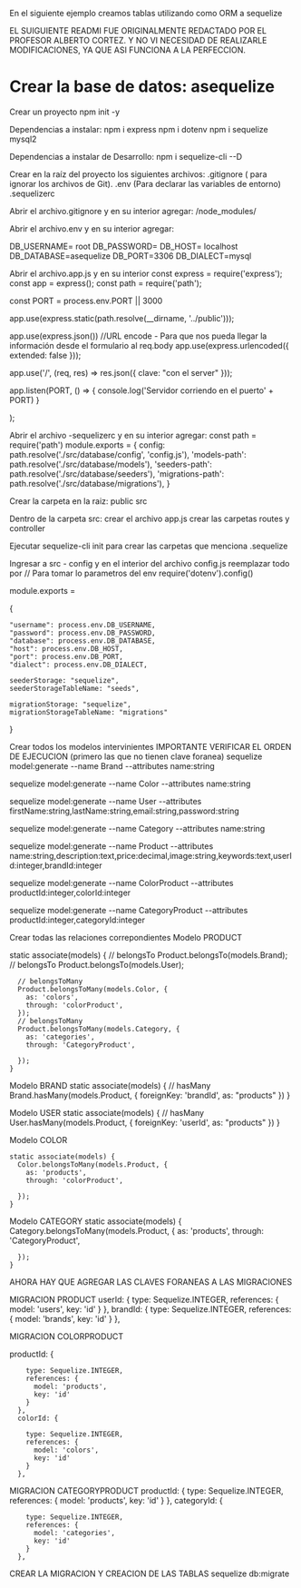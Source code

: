 
En el siguiente ejemplo creamos tablas utilizando como ORM a sequelize

EL SUIGUIENTE READMI FUE ORIGINALMENTE REDACTADO POR EL PROFESOR ALBERTO CORTEZ.
Y NO VI NECESIDAD DE REALIZARLE MODIFICACIONES, YA QUE ASI FUNCIONA A LA PERFECCION.

# Crear la base de datos: asequelize


Crear un proyecto
npm init -y

Dependencias a instalar:
npm i express
npm i dotenv
npm i sequelize mysql2

Dependencias a instalar de Desarrollo:
npm i sequelize-cli --D

Crear en la raíz del proyecto los siguientes archivos:
.gitignore ( para ignorar los archivos de Git). 
.env (Para declarar las variables de entorno)
.sequelizerc 

Abrir el archivo.gitignore y en su interior agregar:
/node_modules/

Abrir el archivo.env y en su interior agregar:

DB_USERNAME= root
DB_PASSWORD=
DB_HOST= localhost
DB_DATABASE=asequelize
DB_PORT=3306
DB_DIALECT=mysql




Abrir el archivo.app.js y en su interior
const express = require('express');
const app = express();
const path = require('path');

const PORT = process.env.PORT || 3000

app.use(express.static(path.resolve(__dirname, '../public')));

app.use(express.json())
//URL encode  - Para que nos pueda llegar la información desde el formulario al req.body
app.use(express.urlencoded({ extended: false }));

app.use('/', (req, res) => res.json({ clave: "con el server" }));

app.listen(PORT, () => {
    console.log('Servidor corriendo en el puerto' + PORT)
}

);




Abrir el archivo -sequelizerc y en su interior agregar:
const path = require('path')
module.exports = {
config: path.resolve('./src/database/config', 'config.js'),
'models-path': path.resolve('./src/database/models'),
'seeders-path': path.resolve('./src/database/seeders'),
'migrations-path': path.resolve('./src/database/migrations'),
}



Crear la carpeta en la raiz:
public
src

Dentro de la carpeta src:
crear el archivo app.js
crear las carpetas routes y controller

Ejecutar sequelize-cli init para crear las carpetas que menciona .sequelize


Ingresar a src - config y en el interior del archivo config.js reemplazar todo por
// Para tomar lo parametros del env
require('dotenv').config()

module.exports =

{

    "username": process.env.DB_USERNAME,
    "password": process.env.DB_PASSWORD,
    "database": process.env.DB_DATABASE,
    "host": process.env.DB_HOST,
    "port": process.env.DB_PORT,
    "dialect": process.env.DB_DIALECT,

    seederStorage: "sequelize",
    seederStorageTableName: "seeds",

    migrationStorage: "sequelize",
    migrationStorageTableName: "migrations"

}


Crear todos los modelos intervinientes
IMPORTANTE VERIFICAR EL ORDEN DE EJECUCION (primero las que no tienen clave foranea)
sequelize model:generate --name Brand --attributes name:string


sequelize model:generate --name Color --attributes name:string

sequelize model:generate --name User --attributes firstName:string,lastName:string,email:string,password:string

sequelize model:generate --name Category --attributes name:string
 

sequelize model:generate --name Product --attributes name:string,description:text,price:decimal,image:string,keywords:text,userId:integer,brandId:integer

sequelize model:generate --name ColorProduct --attributes productId:integer,colorId:integer

sequelize model:generate --name CategoryProduct --attributes productId:integer,categoryId:integer

Crear todas las relaciones correpondientes
Modelo PRODUCT

 static associate(models) {
      // belongsTo
      Product.belongsTo(models.Brand);
      // belongsTo
      Product.belongsTo(models.User);

      // belongsToMany
      Product.belongsToMany(models.Color, {
        as: 'colors',
        through: 'colorProduct',
      });
      // belongsToMany
      Product.belongsToMany(models.Category, {
        as: 'categories',
        through: 'CategoryProduct',

      });
    }


Modelo BRAND
  static associate(models) {
      // hasMany
      Brand.hasMany(models.Product, {
        foreignKey: 'brandId',
        as: "products"
      })
    }




Modelo USER
    static associate(models) {
  	// hasMany
    User.hasMany(models.Product, {
      foreignKey: 'userId',
      as: "products"
    })
    }
    

Modelo COLOR

    static associate(models) {
      Color.belongsToMany(models.Product, {
        as: 'products',
        through: 'colorProduct',
        
      }); 
    }
    
Modelo CATEGORY
  static associate(models) {
      Category.belongsToMany(models.Product, {
        as: 'products',
        through: 'CategoryProduct',
        
      });
    }


AHORA HAY QUE AGREGAR LAS CLAVES FORANEAS A LAS  MIGRACIONES

MIGRACION PRODUCT
 userId: {
        type: Sequelize.INTEGER,
        references: {
          model: 'users',
          key: 'id'
        }
      },
      brandId: {
        type: Sequelize.INTEGER,
        references: {
          model: 'brands',
          key: 'id'
        }
      },

MIGRACION COLORPRODUCT

 productId: {
        
        type: Sequelize.INTEGER,
        references: {
          model: 'products',
          key: 'id'
        }
      },
      colorId: {
        
        type: Sequelize.INTEGER,
        references: {
          model: 'colors',
          key: 'id'
        }
      },


MIGRACION CATEGORYPRODUCT
 productId: {
        type: Sequelize.INTEGER,
        references: {
          model: 'products',
          key: 'id'
        }
      },
      categoryId: {
        
        type: Sequelize.INTEGER,
        references: {
          model: 'categories',
          key: 'id'
        }
      },



CREAR LA MIGRACION Y CREACION DE LAS TABLAS
sequelize db:migrate
